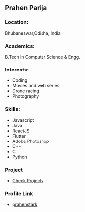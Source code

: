 ## Prahen Parija

### Location:

Bhubaneswar,Odisha, India

### Academics:

B.Tech in Computer Science & Engg.

### Interests:

-   Coding
-   Movies and web series
-   Drone racing
-   Photography

### Skills:

-   Javascript
-   Java
-   ReactJS
-   Flutter
-   Adobe Photoshop
-   C++
-   C
-   Python

### Project

-   [Check Projects](https://github.com/prahenstark)

### Profile Link

-   [prahenstark](https://github.com/prahenstark)
